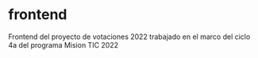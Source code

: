 # frontend
Frontend del proyecto de votaciones 2022 trabajado en el marco del ciclo 4a del programa Mision TIC 2022

